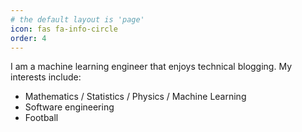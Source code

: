 ```yaml
---
# the default layout is 'page'
icon: fas fa-info-circle
order: 4
---
```


I am a machine learning engineer that enjoys technical blogging. My interests include:
- Mathematics / Statistics / Physics / Machine Learning
- Software engineering
- Football